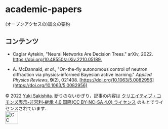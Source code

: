 # academic-papers

(オープンアクセスの)論文の要約

## コンテンツ

+ Caglar Aytekin, "Neural Networks Are Decision Trees." arXiv, 2022. [https://doi.org/10.48550/arXiv.2210.05189.
](https://doi.org/10.48550/arXiv.2210.05189)

+ A. McDannald, _et al._, "On-the-fly autonomous control of neutron diffraction via physics-informed Bayesian active learning." _Applied Physics Reviews_, **9**(2), 021408. [https://doi.org/10.1063/5.0082956](https://doi.org/10.1063/5.0082956)

© 2022 [Yuki Sakishita](https://y-saki26.github.io/pages/). 断りのないかぎり，記事の内容は [クリエイティブ・コモンズ表示-非営利-継承 4.0 国際(CC BY-NC-SA 4.0) ライセンス](https://creativecommons.org/licenses/by-nc-sa/4.0/) のもとでライセンスされています．  
<a href="[sample2.html](https://creativecommons.org/licenses/by-nc-sa/4.0/)"><img src="https://mirrors.creativecommons.org/presskit/buttons/88x31/png/by-nc-sa.png" alt="CC BY-NC-SA 4.0" height="40"></a>
